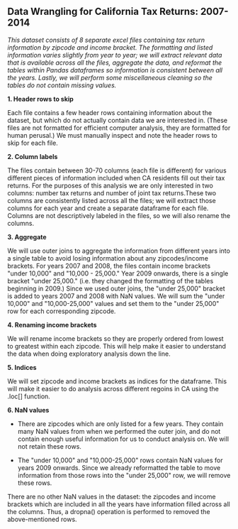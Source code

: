 ## Data Wrangling for California Tax Returns: 2007-2014

*This dataset consists of 8 separate excel files containing tax return information by zipcode and income bracket. The formatting and listed information varies slightly from year to year; we will extract relevant data that is available across all the files, aggregate the data, and reformat the tables within Pandas dataframes so information is consistent between all the years. Lastly, we will perform some miscellaneous cleaning so the tables do not contain missing values.*

**1. Header rows to skip**

Each file contains a few header rows containing information about the dataset, but which do not actually contain data we are interested in. (These files are not formatted for efficient computer analysis, they are formatted for human perusal.) We must manually inspect and note the header rows to skip for each file.
  
**2. Column labels**

The files contain between 30-70 columns (each file is different) for various different pieces of information included when CA residents fill out their tax returns. For the purposes of this analysis we are only interested in two columns: number tax returns and number of joint tax returns.These two columns are consistently listed across all the files; we will extract those columns for each year and create a separate dataframe for each file. Columns are not descriptively labeled in the files, so we will also rename the columns.

**3. Aggregate**

We will use outer joins to aggregate the information from different years into a single table to avoid losing information about any zipcodes/income brackets. For years 2007 and 2008, the files contain income brackets "under 10,000" and "10,000 - 25,000." Year 2009 onwards, there is a single bracket "under 25,000." (i.e. they changed the formatting of the tables beginning in 2009.) Since we used outer joins, the "under 25,000" bracket is added to years 2007 and 2008 with NaN values. We will sum the "under 10,000" and "10,000-25,000" values and set them to the "under 25,000" row for each corresponding zipcode. 

**4. Renaming income brackets**

We will rename income brackets so they are properly ordered from lowest to greatest within each zipcode. This will help make it easier to understand the data when doing exploratory analysis down the line. 

**5. Indices**

We will set zipcode and income brackets as indices for the dataframe. This will make it easier to do analysis across different regoins in CA using the .loc[] function. 

**6. NaN values**

  * There are zipcodes which are only listed for a few years. They contain many NaN values from when we performed the outer join, and do not contain enough useful information for us to conduct analysis on. We will not retain these rows.
  
  * The "under 10,000" and "10,000-25,000" rows contain NaN values for years 2009 onwards. Since we already reformatted the table to move information from those rows into the "under 25,000" row, we will remove these rows.
  
There are no other NaN values in the dataset: the zipcodes and income brackets which are included in all the years have information filled across all the columns. Thus, a dropna() operation is performed to removed the above-mentioned rows.